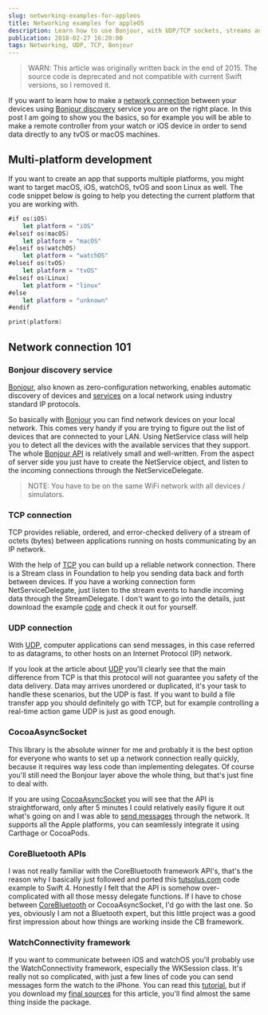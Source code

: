 ```yaml
---
slug: networking-examples-for-appleos
title: Networking examples for appleOS
description: Learn how to use Bonjour, with UDP/TCP sockets, streams and how to communicate through CoreBluetooth or the watch APIs.
publication: 2018-02-27 16:20:00
tags: Networking, UDP, TCP, Bonjour
---
```


> WARN: This article was originally written back in the end of 2015. The source code is deprecated and not compatible with current Swift versions, so I removed it.

If you want to learn how to make a [network connection](https://developer.apple.com/library/mac/documentation/NetworkingInternet/Conceptual/NetworkingTopics/Articles/UsingSocketsandSocketStreams.html#//apple_ref/doc/uid/CH73-SW2) between your devices using [Bonjour discovery](https://help.dyn.com/bonjour-and-dns-discovery/) service you are on the right place. In this post I am going to show you the basics, so for example you will be able to make a remote controller from your watch or iOS device in order to send data directly to any tvOS or macOS machines.

## Multi-platform development

If you want to create an app that supports multiple platforms, you might want to target macOS, iOS, watchOS, tvOS and soon Linux as well. The code snippet below is going to help you detecting the current platform that you are working with.

```swift
#if os(iOS)
    let platform = "iOS"
#elseif os(macOS)
    let platform = "macOS"
#elseif os(watchOS)
    let platform = "watchOS"
#elseif os(tvOS)
    let platform = "tvOS"
#elseif os(Linux)
    let platform = "linux"
#else
    let platform = "unknown"
#endif

print(platform)
```

## Network connection 101

### Bonjour discovery service

[Bonjour](http://dev.eltima.com/post/99996366184/using-bonjour-in-swift), also known as zero-configuration networking, enables automatic discovery of devices and [services](https://developer.apple.com/library/ios/documentation/Networking/Conceptual/NSNetServiceProgGuide/Articles/PublishingServices.html) on a local network using industry standard IP protocols.

So basically with [Bonjour](https://developer.apple.com/bonjour/) you can find network devices on your local network. This comes very handy if you are trying to figure out the list of devices that are connected to your LAN. Using NetService class will help you to detect all the devices with the available services that they support. The whole [Bonjour API](http://code.tutsplus.com/tutorials/creating-a-game-with-bonjour-client-and-server-setup--mobile-16233) is relatively small and well-written. From the aspect of server side you just have to create the NetService object, and listen to the incoming connections through the NetServiceDelegate.

> NOTE: You have to be on the same WiFi network with all devices / simulators.

### TCP connection

TCP provides reliable, ordered, and error-checked delivery of a stream of octets (bytes) between applications running on hosts communicating by an IP network.

With the help of [TCP](https://en.wikipedia.org/wiki/Transmission_Control_Protocol) you can build up a reliable network connection. There is a Stream class in Foundation to help you sending data back and forth between devices. If you have a working connection form NetServiceDelegate, just listen to the stream events to handle incoming data through the StreamDelegate. I don't want to go into the details, just download the example [code](https://gitlab.com/theswiftdev/networking-for-appleos) and check it out for yourself.

### UDP connection

With [UDP](https://developer.apple.com/library/mac/samplecode/UDPEcho/Listings/Read_Me_About_UDPEcho_txt.html), computer applications can send messages, in this case referred to as datagrams, to other hosts on an Internet Protocol (IP) network.

If you look at the article about [UDP](https://en.wikipedia.org/wiki/User_Datagram_Protocol) you'll clearly see that the main difference from TCP is that this protocol will not guarantee you safety of the data delivery. Data may arrives unordered or duplicated, it's your task to handle these scenarios, but the UDP is fast. If you want to build a file transfer app you should definitely go with TCP, but for example controlling a real-time action game UDP is just as good enough.

### CocoaAsyncSocket

This library is the absolute winner for me and probably it is the best option for everyone who wants to set up a network connection really quickly, because it requires way less code than implementing delegates. Of course you'll still need the Bonjour layer above the whole thing, but that's just fine to deal with.

If you are using [CocoaAsyncSocket](https://github.com/robbiehanson/CocoaAsyncSocket) you will see that the API is straightforward, only after 5 minutes I could relatively easily figure it out what's going on and I was able to [send messages](http://beej.us/net2/html/index.html) through the network. It supports all the Apple platforms, you can seamlessly integrate it using Carthage or CocoaPods.

### CoreBluetooth APIs

I was not really familiar with the CoreBluetooth framework API's, that's the reason why I basically just followed and ported this [tutsplus.com](https://code.tutsplus.com/tutorials/ios-7-sdk-core-bluetooth-theoretical-overview--mobile-20728) code example to Swift 4. Honestly I felt that the API is somehow over-complicated with all those messy delegate functions. If I have to chose between [CoreBluetooth](http://code.tutsplus.com/tutorials/ios-7-sdk-core-bluetooth-practical-lesson--mobile-20741) or CocoaAsyncSocket, I'd go with the last one. So yes, obviously I am not a Bluetooth expert, but this little project was a good first impression about how things are working inside the CB framework.

### WatchConnectivity framework

If you want to communicate between iOS and watchOS you'll probably use the WatchConnectivity framework, especially the WKSession class. It's really not so complicated, with just a few lines of code you can send messages form the watch to the iPhone. You can read this [tutorial](https://www.hackingwithswift.com/read/37/8/communicating-between-ios-and-watchos-wcsession), but if you download my [final sources](https://gitlab.com/theswiftdev/networking-for-appleos) for this article, you'll find almost the same thing inside the package.
